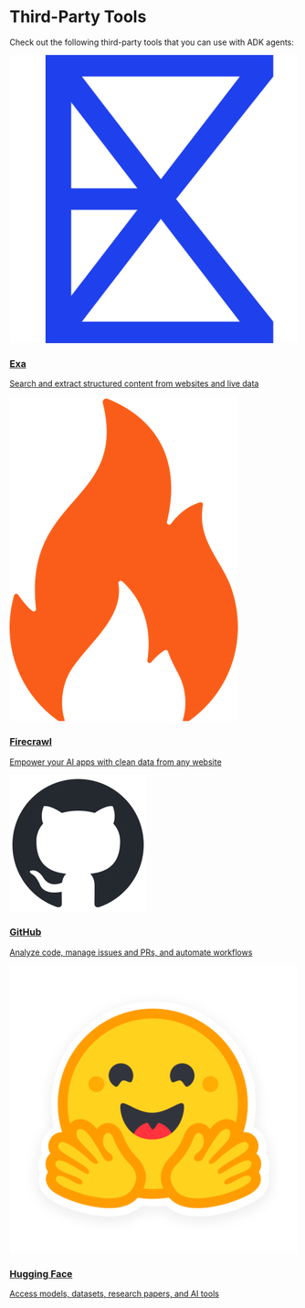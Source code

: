 # Third-Party Tools

Check out the following third-party tools that you can use with ADK agents:

<div class="tool-card-grid">

  <a href="/adk-docs/tools/third-party/exa/" class="tool-card">
    <div class="tool-card-image-wrapper">
      <img src="../../assets/tools-exa.png" alt="Exa">
    </div>
    <div class="tool-card-content">
      <h3>Exa</h3>
      <p>Search and extract structured content from websites and live data</p>
    </div>
  </a>

  <a href="/adk-docs/tools/third-party/firecrawl/" class="tool-card">
    <div class="tool-card-image-wrapper">
      <img src="../../assets/tools-firecrawl.png" alt="Firecrawl">
    </div>
    <div class="tool-card-content">
      <h3>Firecrawl</h4>
      <p>Empower your AI apps with clean data from any website</p>
    </div>
  </a>

  <a href="/adk-docs/tools/third-party/github/" class="tool-card">
    <div class="tool-card-image-wrapper">
      <img src="../../assets/tools-github.png" alt="GitHub">
    </div>
    <div class="tool-card-content">
      <h3>GitHub</h3>
      <p>Analyze code, manage issues and PRs, and automate workflows</p>
    </div>
  </a>

  <a href="hugging-face/" class="tool-card">
    <div class="tool-card-image-wrapper">
      <img src="../../assets/tools-hugging-face.png" alt="Hugging Face">
    </div>
    <div class="tool-card-content">
      <h3>Hugging Face</h3>
      <p>Access models, datasets, research papers, and AI tools</p>
    </div>
  </a>

</div>
